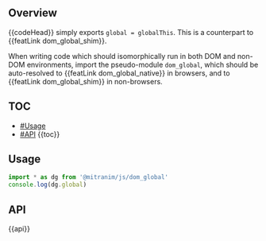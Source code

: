 ## Overview

{{codeHead}} simply exports `global = globalThis`. This is a counterpart to {{featLink dom_global_shim}}.

When writing code which should isomorphically run in both DOM and non-DOM environments, import the pseudo-module `dom_global`, which should be auto-resolved to {{featLink dom_global_native}} in browsers, and to {{featLink dom_global_shim}} in non-browsers.

## TOC

* [#Usage](#usage)
* [#API](#api)
{{toc}}

## Usage

```js
import * as dg from '@mitranim/js/dom_global'
console.log(dg.global)
```

## API

{{api}}
